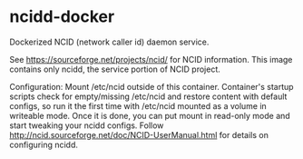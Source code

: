 # ncidd-docker
Dockerized NCID (network caller id) daemon service.

See https://sourceforge.net/projects/ncid/ for NCID information.
This image contains only ncidd, the service portion of NCID project.

Configuration:
Mount /etc/ncid outside of this container. Container's startup scripts check for empty/missing /etc/ncid and restore content with default configs, so run it the first time with /etc/ncid mounted as a volume in writeable mode. Once it is done, you can put mount in read-only mode and start tweaking your ncidd configs. Follow http://ncid.sourceforge.net/doc/NCID-UserManual.html for details on configuring ncidd.
